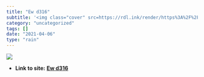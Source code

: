 ```yaml
---
title: "Ew d316"
subtitle: '<img class="cover" src=https://rdl.ink/render/https%3A%2F%2Fwww.cs.utexas.edu%2Fusers%2FEWD%2Fewd03x...'
category: "uncategorized"
tags: []
date: "2021-04-06"
type: "rain"
---
```

<img class="cover" src=https://rdl.ink/render/https%3A%2F%2Fwww.cs.utexas.edu%2Fusers%2FEWD%2Fewd03xx%2FEWD316.PDF>


* **Link to site:** **[Ew d316](https://www.cs.utexas.edu/users/EWD/ewd03xx/EWD316.PDF)**